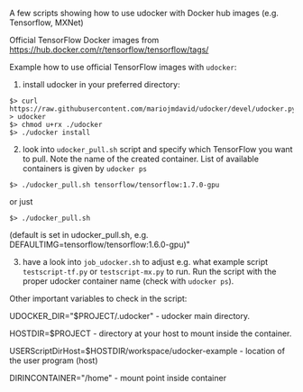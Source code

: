 
A few scripts showing how to use udocker with Docker hub images (e.g. Tensorflow, MXNet)

Official TensorFlow Docker images from https://hub.docker.com/r/tensorflow/tensorflow/tags/

Example how to use official TensorFlow images with `udocker`:
1. install udocker in your preferred directory:
```
$> curl https://raw.githubusercontent.com/mariojmdavid/udocker/devel/udocker.py > udocker
$> chmod u+rx ./udocker
$> ./udocker install 
```
2. look into `udocker_pull.sh` script and specify which TensorFlow you want to pull. Note the name of the created container. List of available containers is given by `udocker ps`
```
$> ./udocker_pull.sh tensorflow/tensorflow:1.7.0-gpu
```
or just
```
$> ./udocker_pull.sh
```    
(default is set in udocker_pull.sh, e.g. DEFAULTIMG=tensorflow/tensorflow:1.6.0-gpu)"

3. have a look into `job_udocker.sh` to adjust e.g. what example script `testscript-tf.py` or `testscript-mx.py` to run.
Run the script with the proper udocker container name (check with `udocker ps`).

Other important variables to check in the script:

UDOCKER_DIR="$PROJECT/.udocker"                           - udocker main directory.

HOSTDIR=$PROJECT                                          - directory at your host to mount inside the container.

USERScriptDirHost=$HOSTDIR/workspace/udocker-example      - location of the user program (host)

DIRINCONTAINER="/home"                                    - mount point inside container

